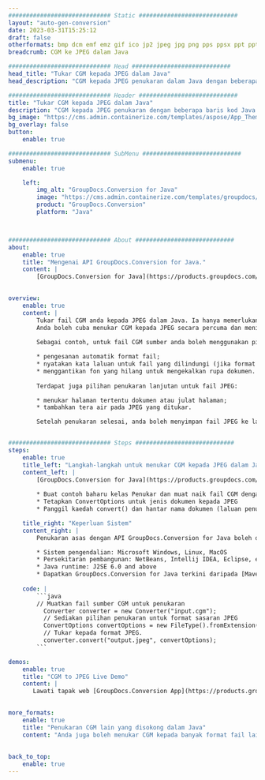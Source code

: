 ```yaml
---
############################# Static ############################
layout: "auto-gen-conversion"
date: 2023-03-31T15:25:12
draft: false
otherformats: bmp dcm emf emz gif ico jp2 jpeg jpg png pps ppsx ppt pptx psb psd svg svgz tga tif tiff webp wmf wmz
breadcrumb: CGM ke JPEG dalam Java

############################# Head ############################
head_title: "Tukar CGM kepada JPEG dalam Java"
head_description: "CGM kepada JPEG penukaran dalam Java dengan beberapa baris kod. Tukar lebih 160 format fail menggunakan API penukaran dokumen GroupDocs untuk Java"

############################# Header ############################
title: "Tukar CGM kepada JPEG dalam Java"
description: "CGM kepada JPEG penukaran dengan beberapa baris kod Java."
bg_image: "https://cms.admin.containerize.com/templates/aspose/App_Themes/V3/images/bg/header1.png"
bg_overlay: false
button:
    enable: true

############################# SubMenu ############################
submenu:
    enable: true

    left:
        img_alt: "GroupDocs.Conversion for Java"
        image: "https://cms.admin.containerize.com/templates/groupdocs/images/product-logos/90x90-noborder/groupdocs-conversion-java.png"
        product: "GroupDocs.Conversion"
        platform: "Java"



############################# About ############################
about:
    enable: true
    title: "Mengenai API GroupDocs.Conversion for Java."
    content: |
        [GroupDocs.Conversion for Java](https://products.groupdocs.com/conversion/java/) ialah API penukaran format fail lanjutan untuk menukar antara imej popular dan format dokumen seperti Microsoft Office, OpenDocument, PDF, HTML, e-mel, CAD. dan banyak lagi dengan hanya beberapa baris kod. API asli secara automatik mengesan format dokumen asal dan menawarkan banyak pilihan untuk menyesuaikan dokumen yang ditukar. Bersama-sama dengan fungsi mengekstrak maklumat daripada dokumen, ia juga menyokong caching hasil penukaran ke cakera tempatan secara lalai. Walau bagaimanapun, sebarang jenis storan cache boleh disokong dengan melaksanakan antara muka yang sesuai - Amazon S3, Dropbox, Google Drive, Windows Azure, Reddis atau mana-mana yang lain.
    

overview:
    enable: true
    content: |
        Tukar fail CGM anda kepada JPEG dalam Java. Ia hanya memerlukan beberapa baris kod Java pada mana-mana platform pilihan anda, seperti Windows, Linux, macOS.
        Anda boleh cuba menukar CGM kepada JPEG secara percuma dan menilai kualiti hasil penukaran. Bersama-sama dengan skrip penukaran fail mudah, anda boleh mencuba pilihan yang lebih canggih untuk memuatkan fail sumber CGM dan menyimpan output JPEG. 
        
        Sebagai contoh, untuk fail CGM sumber anda boleh menggunakan pilihan pemuatan berikut:

        * pengesanan automatik format fail;
        * nyatakan kata laluan untuk fail yang dilindungi (jika format fail menyokongnya);
        * menggantikan fon yang hilang untuk mengekalkan rupa dokumen.
        
        Terdapat juga pilihan penukaran lanjutan untuk fail JPEG:

        * menukar halaman tertentu dokumen atau julat halaman;
        * tambahkan tera air pada JPEG yang ditukar.

        Setelah penukaran selesai, anda boleh menyimpan fail JPEG ke laluan fail setempat anda atau ke mana-mana storan pihak ketiga seperti FTP, Amazon S3, Google Drive, Dropbox dll. Sila ambil perhatian - untuk menukar CGM kepada JPEG, anda tidak perlu memasang sebarang perisian tambahan, seperti MS Office, Open Office, Adobe Acrobat Reader dsb.


############################# Steps ############################
steps:
    enable: true
    title_left: "Langkah-langkah untuk menukar CGM kepada JPEG dalam Java"
    content_left: |
        [GroupDocs.Conversion for Java](https://products.groupdocs.com/conversion/java/) membenarkan pembangun menukar fail CGM kepada JPEG dengan mudah dengan beberapa baris kod.
        
        * Buat contoh baharu kelas Penukar dan muat naik fail CGM dengan laluan penuh
        * Tetapkan ConvertOptions untuk jenis dokumen kepada JPEG
        * Panggil kaedah convert() dan hantar nama dokumen (laluan penuh) dan format (JPEG) sebagai parameter

    title_right: "Keperluan Sistem"
    content_right: |
        Penukaran asas dengan API GroupDocs.Conversion for Java boleh dilakukan dengan hanya beberapa baris kod. API kami disokong pada semua platform dan sistem pengendalian utama. Sebelum melaksanakan kod di bawah, pastikan anda mempunyai prasyarat berikut dipasang pada sistem anda.

        * Sistem pengendalian: Microsoft Windows, Linux, MacOS
        * Persekitaran pembangunan: NetBeans, Intellij IDEA, Eclipse, etc.
        * Java runtime: J2SE 6.0 and above
        * Dapatkan GroupDocs.Conversion for Java terkini daripada [Maven](https://repository.groupdocs.com/webapp/#/artifacts/browse/tree/General/repo/com/groupdocs/groupdocs-conversion)
         
    code: |
        ```java    
        // Muatkan fail sumber CGM untuk penukaran
          Converter converter = new Converter("input.cgm");
          // Sediakan pilihan penukaran untuk format sasaran JPEG
          ConvertOptions convertOptions = new FileType().fromExtension("jpeg").getConvertOptions();
          // Tukar kepada format JPEG.
          converter.convert("output.jpeg", convertOptions);
        ```

demos:
    enable: true
    title: "CGM to JPEG Live Demo"
    content: |
       Lawati tapak web [GroupDocs.Conversion App](https://products.groupdocs.app/conversion/family) kami dan cuba CGM kepada JPEG penukaran sekarang. Demo percuma mempunyai faedah berikut
          

more_formats:
    enable: true
    title: "Penukaran CGM lain yang disokong dalam Java"
    content: "Anda juga boleh menukar CGM kepada banyak format fail lain. Sila lihat senarai di bawah."
       
       
back_to_top:
    enable: true
---
```

